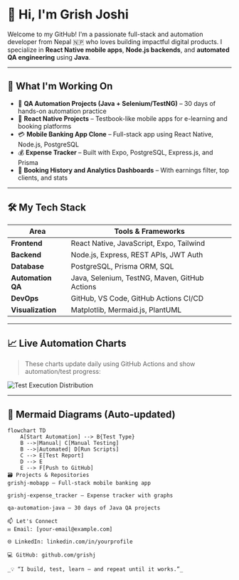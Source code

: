 # 👋 Hi, I'm Grish Joshi

Welcome to my GitHub! I'm a passionate full-stack and automation developer from Nepal 🇳🇵 who loves building impactful digital products. I specialize in **React Native mobile apps**, **Node.js backends**, and **automated QA engineering** using **Java**.

---

## 🚀 What I'm Working On

- 🧪 **QA Automation Projects (Java + Selenium/TestNG)** – 30 days of hands-on automation practice
- 📱 **React Native Projects** – Testbook-like mobile apps for e-learning and booking platforms
- 💳 **Mobile Banking App Clone** – Full-stack app using React Native, Node.js, PostgreSQL
- 💰 **Expense Tracker** – Built with Expo, PostgreSQL, Express.js, and Prisma
- 🧾 **Booking History and Analytics Dashboards** – With earnings filter, top clients, and stats

---

## 🛠️ My Tech Stack

| Area              | Tools & Frameworks                                       |
|-------------------|----------------------------------------------------------|
| **Frontend**      | React Native, JavaScript, Expo, Tailwind                 |
| **Backend**       | Node.js, Express, REST APIs, JWT Auth                    |
| **Database**      | PostgreSQL, Prisma ORM, SQL                              |
| **Automation QA** | Java, Selenium, TestNG, Maven, GitHub Actions            |
| **DevOps**        | GitHub, VS Code, GitHub Actions CI/CD                    |
| **Visualization** | Matplotlib, Mermaid.js, PlantUML                         |

---

## 📈 Live Automation Charts

> These charts update daily using GitHub Actions and show automation/test progress:

![Test Execution Distribution](charts/test_distribution.png)

---

## 🧩 Mermaid Diagrams (Auto-updated)

```mermaid
flowchart TD
    A[Start Automation] --> B{Test Type}
    B -->|Manual| C[Manual Testing]
    B -->|Automated| D[Run Scripts]
    C --> E[Test Report]
    D --> E
    E --> F[Push to GitHub]
🗃️ Projects & Repositories
grishj-mobapp – Full-stack mobile banking app

grishj-expense_tracker – Expense tracker with graphs

qa-automation-java – 30 days of Java QA projects

📫 Let's Connect
✉️ Email: [your-email@example.com]

🌐 LinkedIn: linkedin.com/in/yourprofile

💻 GitHub: github.com/grishj

_💡 “I build, test, learn — and repeat until it works.”_
